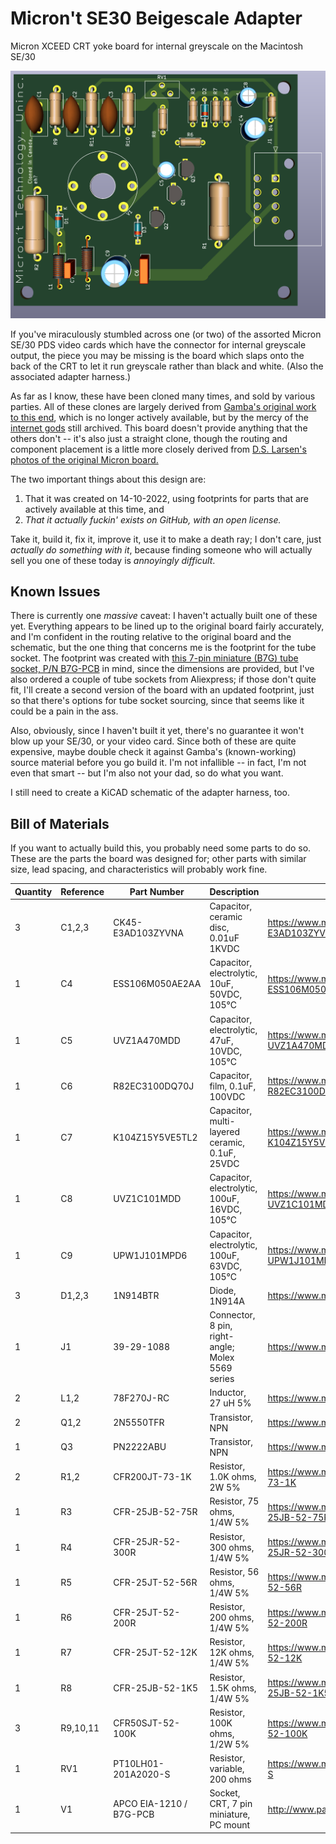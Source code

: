 # Micron't SE30 Beigescale Adapter
 
Micron XCEED CRT yoke board for internal greyscale on the Macintosh SE/30

![Board front rendering](/images/front.png)
 
If you've miraculously stumbled across one (or two) of the assorted Micron SE/30 PDS video cards which have the connector for internal greyscale output, the piece you may be missing is the board which slaps onto the back of the CRT to let it run greyscale rather than black and white. (Also the associated adapter harness.)
 
As far as I know, these have been cloned many times, and sold by various parties. All of these clones are largely derived from [Gamba's original work to this end](http://web.archive.org/web/20010626004329/http://www.accesscom.com/~gamba/microngray.html), which is no longer actively available, but by the mercy of the [internet gods](https://www.archive.org) still archived. This board doesn't provide anything that the others don't -- it's also just a straight clone, though the routing and component placement is a little more closely derived from [D.S. Larsen's photos of the original Micron board.](http://web.archive.org/web/20010626004329/http://www.eskimo.com/~dslarsen/micron/)
 
The two important things about this design are:
1. That it was created on 14-10-2022, using footprints for parts that are actively available at this time, and
2. _That it actually fuckin' exists on GitHub, with an open license._ 
 
Take it, build it, fix it, improve it, use it to make a death ray; I don't care, just _actually do something with it_, because finding someone who will actually sell you one of these today is _annoyingly difficult_.
 
## Known Issues

There is currently one _massive_ caveat: I haven't actually built one of these yet. Everything appears to be lined up to the original board fairly accurately, and I'm confident in the routing relative to the original board and the schematic, but the one thing that concerns me is the footprint for the tube socket. The footprint was created with [this 7-pin miniature (B7G) tube socket, P/N B7G-PCB](http://www.pacifictv.ca/socket.htm) in mind, since the dimensions are provided, but I've also ordered a couple of tube sockets from Aliexpress; if those don't quite fit, I'll create a second version of the board with an updated footprint, just so that there's options for tube socket sourcing, since that seems like it could be a pain in the ass.

Also, obviously, since I haven't built it yet, there's no guarantee it won't blow up your SE/30, or your video card. Since both of these are quite expensive, maybe double check it against Gamba's (known-working) source material before you go build it. I'm not infallible -- in fact, I'm not even that smart -- but I'm also not your dad, so do what you want.

I still need to create a KiCAD schematic of the adapter harness, too.

## Bill of Materials

If you want to actually build this, you probably need some parts to do so. These are the parts the board was designed for; other parts with similar size, lead spacing, and characteristics will probably work fine.

| Quantity | Reference | Part Number             | Description                                      | Link                                                       | Alternate                                       |
| -------- | --------- | -------------           | -------------------------------------------      | ---------------------------------------------------------- | ----------------------------------------------- |
| 3        | C1,2,3    | CK45-E3AD103ZYVNA       | Capacitor, ceramic disc, 0.01uF 1KVDC            | https://www.mouser.ca/ProductDetail/810-CK45-E3AD103ZYVN   |                                                 |
| 1        | C4        | ESS106M050AE2AA         | Capacitor, electrolytic, 10uF, 50VDC, 105°C      | https://www.mouser.ca/ProductDetail/80-ESS106M050AE2AA     |                                                 |
| 1        | C5        | UVZ1A470MDD             | Capacitor, electrolytic, 47uF, 10VDC, 105°C      | https://www.mouser.ca/ProductDetail/647-UVZ1A470MDD        |                                                 |
| 1        | C6        | R82EC3100DQ70J          | Capacitor, film, 0.1uF, 100VDC                   | https://www.mouser.ca/ProductDetail/80-R82EC3100DQ70J      |                                                 |
| 1        | C7        | K104Z15Y5VE5TL2         | Capacitor, multi-layered ceramic, 0.1uF, 25VDC   | https://www.mouser.ca/ProductDetail/594-K104Z15Y5VE5TL2    |                                                 |
| 1        | C8        | UVZ1C101MDD             | Capacitor, electrolytic, 100uF, 16VDC, 105°C     | https://www.mouser.ca/ProductDetail/647-UVZ1C101MDD        |                                                 |
| 1        | C9        | UPW1J101MPD6            | Capacitor, electrolytic, 100uF, 63VDC, 105°C     | https://www.mouser.ca/ProductDetail/647-UPW1J101MPD6       |                                                 |
| 3        | D1,2,3    | 1N914BTR                | Diode, 1N914A                                    | https://www.mouser.ca/ProductDetail/512-1N914BTR           |                                                 |
| 1        | J1        | 39-29-1088              | Connector, 8 pin, right-angle; Molex 5569 series | https://www.mouser.ca/ProductDetail/538-39-29-1088         |                                                 |
| 2        | L1,2      | 78F270J-RC              | Inductor, 27 uH 5%                               | https://www.mouser.ca/ProductDetail/542-78F270-RC          |                                                 |
| 2        | Q1,2      | 2N5550TFR               | Transistor, NPN                                  | https://www.mouser.ca/ProductDetail/512-2N5550TFR          |                                                 |
| 1        | Q3        | PN2222ABU               | Transistor, NPN                                  | https://www.mouser.ca/ProductDetail/512-PN2222ABU          |                                                 |
| 2        | R1,2      | CFR200JT-73-1K          | Resistor, 1.0K ohms,   2W   5%                   | https://www.mouser.ca/ProductDetail/YAGEO/CFR200JT-73-1K   |                                                 |
| 1        | R3        | CFR-25JB-52-75R         | Resistor,   75 ohms, 1/4W   5%                   | https://www.mouser.ca/ProductDetail/YAGEO/CFR-25JB-52-75R  |                                                 |
| 1        | R4        | CFR-25JR-52-300R        | Resistor,  300 ohms, 1/4W   5%                   | https://www.mouser.ca/ProductDetail/YAGEO/CFR-25JR-52-300R |                                                 |
| 1        | R5        | CFR-25JT-52-56R         | Resistor,   56 ohms, 1/4W   5%                   | https://www.mouser.ca/ProductDetail/YAGEO/CFR-25JT-52-56R  |                                                 |
| 1        | R6        | CFR-25JT-52-200R        | Resistor,  200 ohms, 1/4W   5%                   | https://www.mouser.ca/ProductDetail/YAGEO/CFR-25JT-52-200R |                                                 |
| 1        | R7        | CFR-25JT-52-12K         | Resistor,  12K ohms, 1/4W   5%                   | https://www.mouser.ca/ProductDetail/YAGEO/CFR-25JT-52-12K  |                                                 |
| 1        | R8        | CFR-25JB-52-1K5         | Resistor, 1.5K ohms, 1/4W   5%                   | https://www.mouser.ca/ProductDetail/YAGEO/CFR-25JB-52-1K5  |                                                 |
| 3        | R9,10,11  | CFR50SJT-52-100K        | Resistor, 100K ohms, 1/2W   5%                   | https://www.mouser.ca/ProductDetail/YAGEO/CFR50SJT-52-100K |                                                 |
| 1        | RV1       | PT10LH01-201A2020-S     | Resistor, variable, 200 ohms                     | https://www.mouser.ca/ProductDetail/531-PT10H-200-S        |                                                 |
| 1        | V1        | APCO EIA-1210 / B7G-PCB | Socket, CRT, 7 pin miniature, PC mount           | http://www.pacifictv.ca/socket.htm                         | https://www.aliexpress.com/item/1549957333.html |